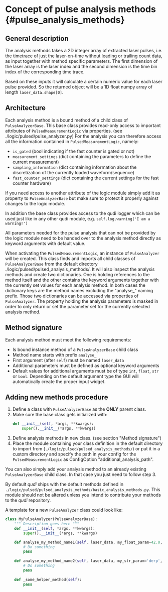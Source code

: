 # Concept of pulse analysis methods {#pulse_analysis_methods}

## General description
The analysis methods takes a 2D integer array of extracted laser pulses, i.e. the timetrace of just 
the laser-on-time without leading or trailing count data, as input together with method specific 
parameters. The first dimension of the laser array is the laser index and the second dimension is 
the time bin index of the corresponding time trace.

Based on these inputs it will calculate a certain numeric value for each laser pulse provided. 
So the returned object will be a 1D float numpy array of length `laser_data.shape[0]`.

## Architecture
Each analysis method is a bound method of a child class of `PulseAnalyzerBase`. 
This base class provides read-only access to important attributes of `PulsedMeasurementLogic` via 
properties. (see ./logic/pulsed/pulse_analyzer.py)
For the analysis you can therefore access all the information contained in `PulsedMeasurementLogic`, 
namely:
* `is_gated` (bool indicating if the fast counter is gated or not)
* `measurement_settings` (dict containing the parameters to define the current measurement)
* `sampling_information` (dict containing information about the discretization of the currently 
loaded waveform/sequence)
* `fast_counter_settings` (dict containing the current settings for the fast counter hardware)

If you need access to another attribute of the logic module simply add it as property to 
`PulseAnalyzerBase` but make sure to protect it properly against changes to the logic module.

In addition the base class provides access to the qudi logger which can be used just like in any 
other qudi module, e.g. `self.log.warning('I am a warning!')`

All parameters needed for the pulse analysis that can not be provided by the logic module need to be
handed over to the analysis method directly as keyword arguments with default value.

When activating the `PulsedMeasurementLogic`, an instance of `PulseAnalyzer` will be created. 
This class finds and imports all child classes of `PulseAnalyzerBase` from the default directory 
./logic/pulsed/pulsed_analysis_methods/. It will also inspect the analysis methods and create two 
dictionaries. One is holding references to the method itself and the other contains the keyword 
arguments together with the currently set values for each analysis method. In both cases the 
dictionary keys are the method names excluding the "analyse_" naming prefix.
Those two dictionaries can be accessed via properties of `PulseAnalyzer`.
The property holding the analysis parameters is masked in order to only return or set the parameter 
set for the currently selected analysis method.

## Method signature
Each analysis method must meet the following requirements:
* Is bound instance method of a `PulseAnalyzerBase` child class
* Method name starts with prefix `analyse_`
* First argument (after `self`) must be named `laser_data`
* Additional parameters must be defined as optional keyword arguments
* Default values for additional arguments must be of type `int`, `float`, `str` or `bool`. 
Depending on the default argument type the GUI will automatically create the proper input widget.

## Adding new methods procedure
1. Define a class with `PulseAnalyzerBase` as the **ONLY** parent class.
2. Make sure the base class gets initialized with:
    ```python
    def __init__(self, *args, **kwargs):
        super().__init__(*args, **kwargs)
    ```
3. Define analysis methods in new class. (see section "Method signature")
4. Place the module containing your class definition in the default directory to import from 
(`./logic/pulsed/pulsed_analysis_methods/`) or put it in a custom directory and specify the path in 
your config for the `PulsedMeasurementLogic` as ConfigOption "additional_analysis_path".

You can also simply add your analysis method to an already existing `PulseAnalyzerBase` child class. 
In that case you just need to follow step 3. 

By default _qudi_ ships with the default methods defined in 
`./logic/pulsed/pulsed_analysis_methods/basic_analysis_methods.py`. This module should not be 
altered unless you intend to contribute your methods to the _qudi_ repository.

A template for a new `PulseAnalyzer` class could look like:
```python
class MyPulseAnalyzer(PulseAnalyzerBase):
    """ Description goes here """
    def __init__(self, *args, **kwargs):
        super().__init__(*args, **kwargs)

    def analyse_my_method_name1(self, laser_data, my_float_param=42.0, my_int_param=42):
        # Do something
        pass
        
    def analyse_my_method_name2(self, laser_data, my_str_param='derp', my_bool_param=True):
        # Do something
        pass
        
    def _some_helper_method(self):
        pass
```

